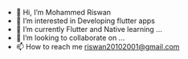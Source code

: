 - 👋 Hi, I’m Mohammed Riswan 
- 👀 I’m interested in Developing flutter apps
- 🌱 I’m currently Flutter and Native learning ...
- 💞️ I’m looking to collaborate on ...
- 📫 How to reach me riswan20102001@gmail.com

<!---
Riswanrio/Riswanrio is a ✨ special ✨ repository because its `README.md` (this file) appears on your GitHub profile.
You can click the Preview link to take a look at your changes.
--->

